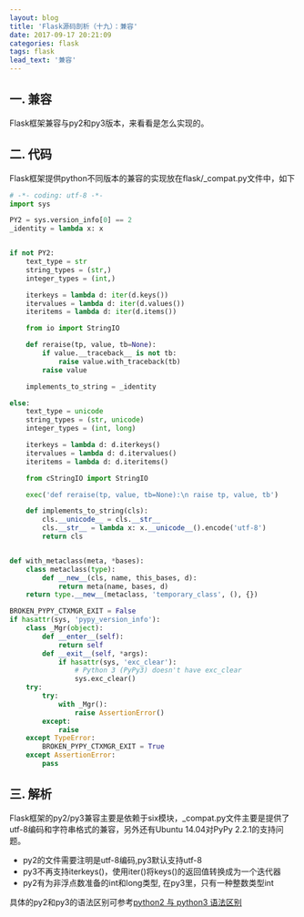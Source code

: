 ```yaml
---
layout: blog
title: 'Flask源码剖析（十九）：兼容'
date: 2017-09-17 20:21:09
categories: flask
tags: flask
lead_text: '兼容'
---
```


## 一. 兼容
Flask框架兼容与py2和py3版本，来看看是怎么实现的。

## 二. 代码
Flask框架提供python不同版本的兼容的实现放在flask/_compat.py文件中，如下
```python
# -*- coding: utf-8 -*-
import sys

PY2 = sys.version_info[0] == 2
_identity = lambda x: x


if not PY2:
    text_type = str
    string_types = (str,)
    integer_types = (int,)

    iterkeys = lambda d: iter(d.keys())
    itervalues = lambda d: iter(d.values())
    iteritems = lambda d: iter(d.items())

    from io import StringIO

    def reraise(tp, value, tb=None):
        if value.__traceback__ is not tb:
            raise value.with_traceback(tb)
        raise value

    implements_to_string = _identity

else:
    text_type = unicode
    string_types = (str, unicode)
    integer_types = (int, long)

    iterkeys = lambda d: d.iterkeys()
    itervalues = lambda d: d.itervalues()
    iteritems = lambda d: d.iteritems()

    from cStringIO import StringIO

    exec('def reraise(tp, value, tb=None):\n raise tp, value, tb')

    def implements_to_string(cls):
        cls.__unicode__ = cls.__str__
        cls.__str__ = lambda x: x.__unicode__().encode('utf-8')
        return cls


def with_metaclass(meta, *bases):
    class metaclass(type):
        def __new__(cls, name, this_bases, d):
            return meta(name, bases, d)
    return type.__new__(metaclass, 'temporary_class', (), {})

BROKEN_PYPY_CTXMGR_EXIT = False
if hasattr(sys, 'pypy_version_info'):
    class _Mgr(object):
        def __enter__(self):
            return self
        def __exit__(self, *args):
            if hasattr(sys, 'exc_clear'):
                # Python 3 (PyPy3) doesn't have exc_clear
                sys.exc_clear()
    try:
        try:
            with _Mgr():
                raise AssertionError()
        except:
            raise
    except TypeError:
        BROKEN_PYPY_CTXMGR_EXIT = True
    except AssertionError:
        pass

```

## 三. 解析
Flask框架的py2/py3兼容主要是依赖于six模块，_compat.py文件主要是提供了utf-8编码和字符串格式的兼容，另外还有Ubuntu 14.04对PyPy 2.2.1的支持问题。
- py2的文件需要注明是utf-8编码,py3默认支持utf-8
- py3不再支持iterkeys()，使用iter()将keys()的返回值转换成为一个迭代器
- py2有为非浮点数准备的int和long类型, 在py3里，只有一种整数类型int

具体的py2和py3的语法区别可参考[python2 与 python3 语法区别](http://blog.csdn.net/samxx8/article/details/21535901)
